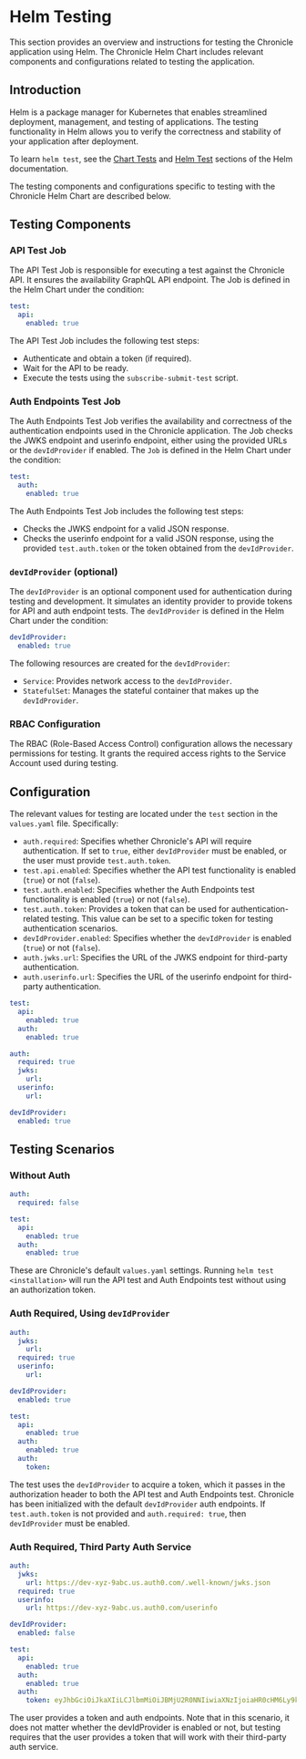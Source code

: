 # Helm Testing

This section provides an overview and instructions for testing the Chronicle application
using Helm. The Chronicle Helm Chart includes relevant components and configurations
related to testing the application.

## Introduction

Helm is a package manager for Kubernetes that enables streamlined deployment, management,
and testing of applications. The testing functionality in Helm allows you to verify
the correctness and stability of your application after deployment.

To learn `helm test`, see the [Chart Tests](https://helm.sh/docs/topics/chart_tests/)
and [Helm Test](https://helm.sh/docs/helm/helm_test/) sections of the Helm documentation.

The testing components and configurations specific to testing with the Chronicle
Helm Chart are described below.

## Testing Components

### API Test Job

The API Test Job is responsible for executing a test against the Chronicle API. It
ensures the availability GraphQL API endpoint. The Job is defined in the Helm Chart
under the condition:

```yaml
test:
  api:
    enabled: true
```

The API Test Job includes the following test steps:

- Authenticate and obtain a token (if required).
- Wait for the API to be ready.
- Execute the tests using the `subscribe-submit-test` script.

### Auth Endpoints Test Job

The Auth Endpoints Test Job verifies the availability and correctness of the
authentication endpoints used in the Chronicle application. The Job checks the
JWKS endpoint and userinfo endpoint, either using the provided URLs or the
`devIdProvider` if enabled. The `Job` is defined in the Helm Chart under the
condition:

```yaml
test:
  auth:
    enabled: true
```

The Auth Endpoints Test Job includes the following test steps:

- Checks the JWKS endpoint for a valid JSON response.
- Checks the userinfo endpoint for a valid JSON response, using the provided
  `test.auth.token` or the token obtained from the `devIdProvider`.

### `devIdProvider` (optional)

The `devIdProvider` is an optional component used for authentication during
testing and development. It simulates an identity provider to provide tokens for
API and auth endpoint tests. The `devIdProvider` is defined in the Helm Chart
under the condition:

```yaml
devIdProvider:
  enabled: true
```

The following resources are created for the `devIdProvider`:

- `Service`: Provides network access to the `devIdProvider`.
- `StatefulSet`: Manages the stateful container that makes up the `devIdProvider`.

### RBAC Configuration

The RBAC (Role-Based Access Control) configuration allows the necessary permissions
for testing. It grants the required access rights to the Service Account used during
testing.

## Configuration

The relevant values for testing are located under the `test` section in the `values.yaml`
file. Specifically:

- `auth.required`: Specifies whether Chronicle's API will require authentication.
  If set to `true`, either `devIdProvider` must be enabled, or the user must provide
  `test.auth.token`.
- `test.api.enabled`: Specifies whether the API test functionality is enabled (`true`)
  or not (`false`).
- `test.auth.enabled`: Specifies whether the Auth Endpoints test functionality is
  enabled (`true`) or not (`false`).
- `test.auth.token`: Provides a token that can be used for authentication-related
  testing. This value can be set to a specific token for testing authentication scenarios.
- `devIdProvider.enabled`: Specifies whether the `devIdProvider` is
  enabled (`true`) or not (`false`).
- `auth.jwks.url`: Specifies the URL of the JWKS endpoint for third-party authentication.
- `auth.userinfo.url`: Specifies the URL of the userinfo endpoint for third-party
  authentication.

```yaml
test:
  api:
    enabled: true
  auth:
    enabled: true

auth:
  required: true
  jwks:
    url:
  userinfo:
    url:

devIdProvider:
  enabled: true
```

## Testing Scenarios

### Without Auth

```yaml
auth:
  required: false

test:
  api:
    enabled: true
  auth:
    enabled: true
```

These are Chronicle's default `values.yaml` settings. Running `helm test <installation>`
will run the API test and Auth Endpoints test without using an authorization token.

### Auth Required, Using `devIdProvider`

```yaml
auth:
  jwks:
    url:
  required: true
  userinfo:
    url:

devIdProvider:
  enabled: true

test:
  api:
    enabled: true
  auth:
    enabled: true
  auth:
    token:
```

The test uses the `devIdProvider` to acquire a token, which it passes in the
authorization header to both the API test and Auth Endpoints test. Chronicle has
been initialized with the default `devIdProvider` auth endpoints. If `test.auth.token`
is not provided and `auth.required: true`, then `devIdProvider` must be enabled.

### Auth Required, Third Party Auth Service

```yaml
auth:
  jwks:
    url: https://dev-xyz-9abc.us.auth0.com/.well-known/jwks.json
  required: true
  userinfo:
    url: https://dev-xyz-9abc.us.auth0.com/userinfo

devIdProvider:
  enabled: false

test:
  api:
    enabled: true
  auth:
    enabled: true
  auth:
    token: eyJhbGciOiJkaXIiLCJlbmMiOiJBMjU2R0NNIiwiaXNzIjoiaHR0cHM6Ly9kZXYtY2hhLTlhZXQudXMuYXV0aDAuY29tLyJ9..wSM9N-paE7lA_YaL.T8Mla-PJ5VcFWdBX6SaxCkzq5LVFnEGg2eiMNc-rCXgCd6CUTFQ9Ra_JbuFZrfVZA0JxaaeY5XHJYVBJ6Gwjq25qU5XxXrXk64ZdHNIBgUYhkHoKOvEIjqYpvv8pl1A4MndAbE8NqFpyYgkaWVhSk0X9zSMWTZ6D_Y4lwMr4ihCNqJ4nd8KuyswwDYrHCnQbmBDE6u0yGmLQEIoLm1ZaCnhgDTzdnX2RgcluOrZR5a-yW8Vw6VogsGHwh6-2gsDHxgdmjpZlfR0jGHkceeCw9xl-ccVaLmTH2DS49nrhiYBfrx8oZ5dTKdj9d0ZWJ91c4CI.beiznku1urlYppbo8WHoCg
```

The user provides a token and auth endpoints. Note that in this scenario, it does
not matter whether the devIdProvider is enabled or not, but testing requires that
the user provides a token that will work with their third-party auth service.
